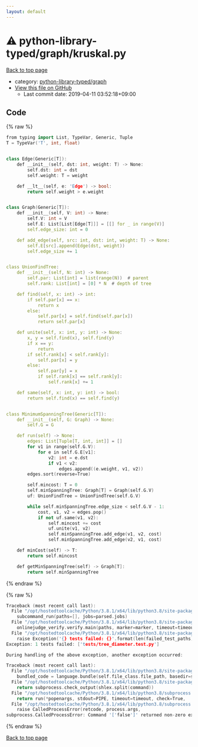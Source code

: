 ```yaml
---
layout: default
---
```


<!-- mathjax config similar to math.stackexchange -->
<script type="text/javascript" async
  src="https://cdnjs.cloudflare.com/ajax/libs/mathjax/2.7.5/MathJax.js?config=TeX-MML-AM_CHTML">
</script>
<script type="text/x-mathjax-config">
  MathJax.Hub.Config({
    TeX: { equationNumbers: { autoNumber: "AMS" }},
    tex2jax: {
      inlineMath: [ ['$','$'] ],
      processEscapes: true
    },
    "HTML-CSS": { matchFontHeight: false },
    displayAlign: "left",
    displayIndent: "2em"
  });
</script>

<script type="text/javascript" src="https://cdnjs.cloudflare.com/ajax/libs/jquery/3.4.1/jquery.min.js"></script>
<script src="https://cdn.jsdelivr.net/npm/jquery-balloon-js@1.1.2/jquery.balloon.min.js" integrity="sha256-ZEYs9VrgAeNuPvs15E39OsyOJaIkXEEt10fzxJ20+2I=" crossorigin="anonymous"></script>
<script type="text/javascript" src="../../../assets/js/copy-button.js"></script>
<link rel="stylesheet" href="../../../assets/css/copy-button.css" />


# :warning: python-library-typed/graph/kruskal.py

<a href="../../../index.html">Back to top page</a>

* category: <a href="../../../index.html#e3e389e7cc07e0499572b6cf762b37a8">python-library-typed/graph</a>
* <a href="{{ site.github.repository_url }}/blob/master/python-library-typed/graph/kruskal.py">View this file on GitHub</a>
    - Last commit date: 2019-04-11 03:52:18+09:00




## Code

<a id="unbundled"></a>
{% raw %}
```cpp
from typing import List, TypeVar, Generic, Tuple
T = TypeVar('T', int, float)


class Edge(Generic[T]):
    def __init__(self, dst: int, weight: T) -> None:
        self.dst: int = dst
        self.weight: T = weight

    def __lt__(self, e: 'Edge') -> bool:
        return self.weight > e.weight


class Graph(Generic[T]):
    def __init__(self, V: int) -> None:
        self.V: int = V
        self.E: List[List[Edge[T]]] = [[] for _ in range(V)]
        self.edge_size: int = 0

    def add_edge(self, src: int, dst: int, weight: T) -> None:
        self.E[src].append(Edge(dst, weight))
        self.edge_size += 1


class UnionFindTree:
    def __init__(self, N: int) -> None:
        self.par: List[int] = list(range(N))  # parent
        self.rank: List[int] = [0] * N  # depth of tree

    def find(self, x: int) -> int:
        if self.par[x] == x:
            return x
        else:
            self.par[x] = self.find(self.par[x])
            return self.par[x]

    def unite(self, x: int, y: int) -> None:
        x, y = self.find(x), self.find(y)
        if x == y:
            return
        if self.rank[x] < self.rank[y]:
            self.par[x] = y
        else:
            self.par[y] = x
            if self.rank[x] == self.rank[y]:
                self.rank[x] += 1

    def same(self, x: int, y: int) -> bool:
        return self.find(x) == self.find(y)


class MinimumSpanningTree(Generic[T]):
    def __init__(self, G: Graph) -> None:
        self.G = G

    def run(self) -> None:
        edges: List[Tuple[T, int, int]] = []
        for v1 in range(self.G.V):
            for e in self.G.E[v1]:
                v2: int = e.dst
                if v1 < v2:
                    edges.append((e.weight, v1, v2))
        edges.sort(reverse=True)

        self.mincost: T = 0
        self.minSpanningTree: Graph[T] = Graph(self.G.V)
        uf: UnionFindTree = UnionFindTree(self.G.V)

        while self.minSpanningTree.edge_size < self.G.V - 1:
            cost, v1, v2 = edges.pop()
            if not uf.same(v1, v2):
                self.mincost += cost
                uf.unite(v1, v2)
                self.minSpanningTree.add_edge(v1, v2, cost)
                self.minSpanningTree.add_edge(v2, v1, cost)

    def minCost(self) -> T:
        return self.mincost

    def getMinSpanningTree(self) -> Graph[T]:
        return self.minSpanningTree

```
{% endraw %}

<a id="bundled"></a>
{% raw %}
```cpp
Traceback (most recent call last):
  File "/opt/hostedtoolcache/Python/3.8.1/x64/lib/python3.8/site-packages/onlinejudge_verify/main.py", line 181, in main
    subcommand_run(paths=[], jobs=parsed.jobs)
  File "/opt/hostedtoolcache/Python/3.8.1/x64/lib/python3.8/site-packages/onlinejudge_verify/main.py", line 59, in subcommand_run
    onlinejudge_verify.verify.main(paths, marker=marker, timeout=timeout, jobs=jobs)
  File "/opt/hostedtoolcache/Python/3.8.1/x64/lib/python3.8/site-packages/onlinejudge_verify/verify.py", line 133, in main
    raise Exception('{} tests failed: {}'.format(len(failed_test_paths), [str(path.relative_to(pathlib.Path.cwd())) for path in failed_test_paths]))
Exception: 1 tests failed: ['tests/tree_diameter.test.py']

During handling of the above exception, another exception occurred:

Traceback (most recent call last):
  File "/opt/hostedtoolcache/Python/3.8.1/x64/lib/python3.8/site-packages/onlinejudge_verify/docs.py", line 347, in write_contents
    bundled_code = language.bundle(self.file_class.file_path, basedir=self.cpp_source_path)
  File "/opt/hostedtoolcache/Python/3.8.1/x64/lib/python3.8/site-packages/onlinejudge_verify/languages/other.py", line 48, in bundle
    return subprocess.check_output(shlex.split(command))
  File "/opt/hostedtoolcache/Python/3.8.1/x64/lib/python3.8/subprocess.py", line 411, in check_output
    return run(*popenargs, stdout=PIPE, timeout=timeout, check=True,
  File "/opt/hostedtoolcache/Python/3.8.1/x64/lib/python3.8/subprocess.py", line 512, in run
    raise CalledProcessError(retcode, process.args,
subprocess.CalledProcessError: Command '['false']' returned non-zero exit status 1.

```
{% endraw %}

<a href="../../../index.html">Back to top page</a>

